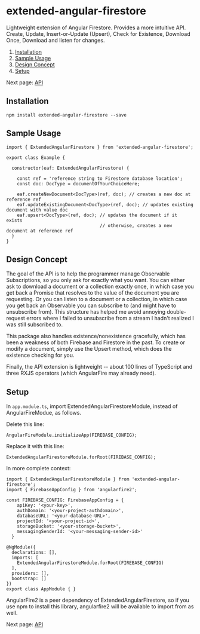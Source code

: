 # extended-angular-firestore
Lightweight extension of Angular Firestore. Provides a more intuitive API. Create, Update, Insert-or-Update (Upsert), Check for Existence, Download Once, Download and listen for changes.

1. [Installation](https://github.com/Aaron-Sterling/extended-angular-firestore/blob/master/README.md#installation)
2. [Sample Usage](https://github.com/Aaron-Sterling/extended-angular-firestore/blob/master/README.md#sample-usage)
3. [Design Concept](https://github.com/Aaron-Sterling/extended-angular-firestore/blob/master/README.md#design-concept)
4. [Setup](https://github.com/Aaron-Sterling/extended-angular-firestore/blob/master/README.md#setup)

Next page: [API](https://github.com/Aaron-Sterling/extended-angular-firestore/blob/master/docs/api.md)

## Installation

```npm install extended-angular-firestore --save```

## Sample Usage

```
import { ExtendedAngularFirestore } from 'extended-angular-firestore';

export class Example {
  
  constructor(eaf: ExtendedAngularFirestore) {
  
    const ref = 'reference string to Firestore database location';
    const doc: DocType = documentOfYourChoiceHere;
    
    eaf.createNewDocument<DocType>(ref, doc); // creates a new doc at reference ref
    eaf.updateExistingDocument<DocType>(ref, doc); // updates existing document with value doc
    eaf.upsert<DocType>(ref, doc); // updates the document if it exists
                                   // otherwise, creates a new document at reference ref
  }
}
```

## Design Concept

The goal of the API is to help the programmer manage Observable Subscriptions, so you only ask for exactly what you want. You can either ask to download a document or a collection exactly once, in which case you get back a Promise that resolves to the value of the document you are requesting.  Or you can listen to a document or a collection, in which case you get back an Observable you can subscribe to (and might have to unsubscribe from). This structure has helped me avoid annoying double-request errors where I failed to unsubscribe from a stream I hadn't realized I was still subscribed to.

This package also handles existence/nonexistence gracefully, which has been a weakness of both Firebase and Firestore in the past. To create or modify a document, simply use the Upsert method, which does the existence checking for you.

Finally, the API extension is lightweight -- about 100 lines of TypeScript and three RXJS operators (which AngularFire may already need).

## Setup

In ```app.module.ts```, import ExtendedAngularFirestoreModule, instead of AngularFireModue, as follows.

Delete this line:
```
AngularFireModule.initializeApp(FIREBASE_CONFIG);
```

Replace it with this line:
```
ExtendedAngularFirestoreModule.forRoot(FIREBASE_CONFIG);
```

In more complete context:
```
import { ExtendedAngularFirestoreModule } from 'extended-angular-firestore';
import { FirebaseAppConfig } from 'angularfire2';

const FIREBASE_CONFIG: FirebaseAppConfig = {
    apiKey: '<your-key>',
    authDomain: '<your-project-authdomain>',
    databaseURL: '<your-database-URL>',
    projectId: '<your-project-id>',
    storageBucket: '<your-storage-bucket>',
    messagingSenderId: '<your-messaging-sender-id>'
  }

@NgModule({
  declarations: [],
  imports: [
    ExtendedAngularFirestoreModule.forRoot(FIREBASE_CONFIG)
  ],
  providers: [],
  bootstrap: []
})
export class AppModule { }
```

AngularFire2 is a peer dependency of ExtendedAngularFirestore, so if you use npm to install this library, angularfire2 will be available to import from as well.

Next page: [API](https://github.com/Aaron-Sterling/extended-angular-firestore/blob/master/docs/api.md)
